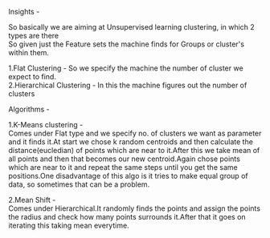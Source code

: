 Insights - 

So basically we are aiming at Unsupervised learning clustering, in which 2 types are there <br/>
So given just the Feature sets the machine finds for Groups or cluster's within them.


1.Flat Clustering - So we specify the machine the number of cluster we expect to find. <br/>
2.Hierarchical Clustering - In this the machine figures out the number of clusters <br/>

Algorithms - <br/>

1.K-Means clustering - <br/>
	Comes under Flat type and we specify no. of clusters we want as parameter and it finds it.At start we chose k random centroids and then calculate the distance(eucledian) of points which are near to it.After 	     this we take mean of all points and then that becomes our new centroid.Again chose points which are near to it and 	repeat the same steps until you get the same positions.One disadvantage of this algo is it tries to make equal 	    	    group of data, so sometimes that can be a problem.<br/>
	
2.Mean Shift - <br/>
	Comes under Hierarchical.It randomly finds the points and assign the points the radius and check how many points surrounds it.After that it goes on iterating this taking mean everytime.<br/>
